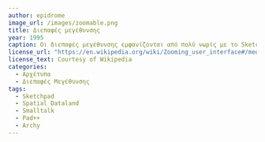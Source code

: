 ```yaml
---
author: epidrome
image_url: /images/zoomable.png
title: Διεπαφές μεγέθυνσης 
year: 1995 
caption: Οι διεπαφές μεγέθυνσης εμφανίζονται από πολύ νωρίς με το Sketchpad και συνεχίζονται με την Smalltalk και το Spatial Dataland, τα οποία χρησιμοποιούν αυτήν την τεχνική για μια πτυχή του αντίστοιχου συστήματος. Η τεχνική της μεγέθυνσης ωριμάζει με το Pad++ για τις εφαρμογές των επιτραπέζιων συστημάτων.
license_url: "https://en.wikipedia.org/wiki/Zooming_user_interface#/media/File:ZUI_example.png"
license_text: Courtesy of Wikipedia 
categories:
  - Αρχέτυπα
  - Διεπαφές Μεγέθυνσης 
tags:
  - Sketchpad 
  - Spatial Dataland
  - Smalltalk
  - Pad++
  - Archy
---
```

